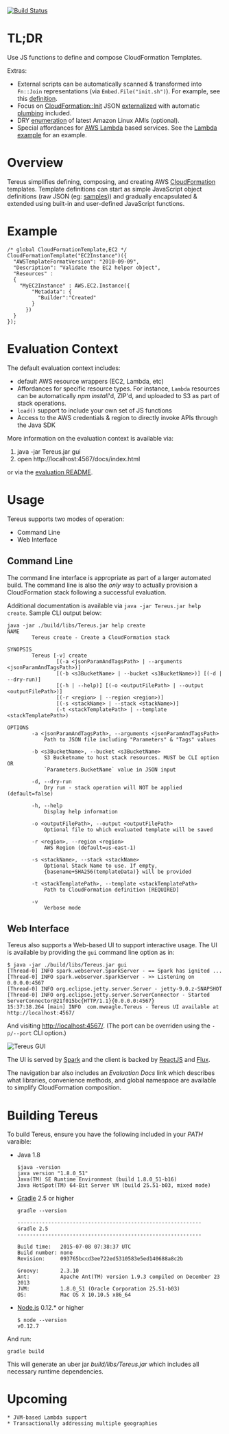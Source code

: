 <a href="https://travis-ci.org/mweagle/Tereus">![Build Status](https://travis-ci.org/mweagle/Tereus.svg?branch=master)</a>

# TL;DR

Use JS functions to define and compose CloudFormation Templates.

Extras:

  - External scripts can be automatically scanned & transformed into `Fn::Join` representations (via `Embed.File("init.sh")`).  For example, see this [definition](https://github.com/mweagle/Tereus/blob/master/src/test/java/tereus/create/embedding/definition/inlineAWS.js#L4).
  - Focus on [CloudFormation::Init](http://docs.aws.amazon.com/AWSCloudFormation/latest/UserGuide/aws-resource-init.html) JSON [externalized](https://github.com/mweagle/Tereus/blob/master/src/test/java/tereus/create/cfn-init/definition/default.js#L8) with automatic [plumbing](https://github.com/mweagle/Tereus/blob/master/src/test/java/tereus/create/cfn-init/expected/default.json#L45) included.
  - DRY [enumeration](https://github.com/mweagle/Tereus/blob/master/src/main/resources/bindings/create/CONSTANTS.js#L178) of latest Amazon Linux AMIs (optional).
  - Special affordances for [AWS Lambda](https://aws.amazon.com/lambda/) based services.  See the [Lambda example](https://github.com/mweagle/Tereus/tree/master/examples/lambda) for an example.

# Overview

Tereus simplifies defining, composing, and creating AWS
[CloudFormation](http://aws.amazon.com/cloudformation/) templates.  Template
definitions can start as simple JavaScript object definitions (raw JSON
(eg: [samples](http://docs.aws.amazon.com/AWSCloudFormation/latest/UserGuide/CHAP_TemplateQuickRef.html))) and
gradually encapsulated & extended using built-in and user-defined JavaScript functions.

# Example

```
/* global CloudFormationTemplate,EC2 */
CloudFormationTemplate("EC2Instance")({
  "AWSTemplateFormatVersion": "2010-09-09",
  "Description": "Validate the EC2 helper object",
  "Resources" :
  {
    "MyEC2Instance" : AWS.EC2.Instance({
        "Metadata": {
          "Builder":"Created"
        }
      })
  }
});
```

# Evaluation Context

The default evaluation context includes:
  - default AWS resource wrappers (EC2, Lambda, etc)
  - Affordances for specific resource types.  For instance, `Lambda` resources can be automatically _npm install_'d, ZIP'd, and uploaded to S3 as part of stack operations.
  - `load()` support to include your own set of JS functions
  - Access to the AWS credentials & region to directly invoke APIs through the Java SDK

More information on the evaluation context is available via:

  1. java -jar Tereus.jar gui
  1. open http://localhost:4567/docs/index.html

or via the [evaluation README](https://github.com/mweagle/Tereus/tree/master/src/main/resources/bindings).

# Usage

Tereus supports two modes of operation:

  - Command Line
  - Web Interface

## Command Line

The command line interface is appropriate as part of a larger automated build.  The command line is also the _only_ way to actually provision a CloudFormation stack following a successful evaluation.

Additional documentation is available via `java -jar Tereus.jar help create`.  Sample CLI output below:

```
java -jar ./build/libs/Tereus.jar help create
NAME
        Tereus create - Create a CloudFormation stack

SYNOPSIS
        Tereus [-v] create
                [(-a <jsonParamAndTagsPath> | --arguments <jsonParamAndTagsPath>)]
                [(-b <s3BucketName> | --bucket <s3BucketName>)] [(-d | --dry-run)]
                [(-h | --help)] [(-o <outputFilePath> | --output <outputFilePath>)]
                [(-r <region> | --region <region>)]
                [(-s <stackName> | --stack <stackName>)]
                (-t <stackTemplatePath> | --template <stackTemplatePath>)

OPTIONS
        -a <jsonParamAndTagsPath>, --arguments <jsonParamAndTagsPath>
            Path to JSON file including "Parameters" & "Tags" values

        -b <s3BucketName>, --bucket <s3BucketName>
            S3 Bucketname to host stack resources. MUST be CLI option OR
            `Parameters.BucketName` value in JSON input

        -d, --dry-run
            Dry run - stack operation will NOT be applied (default=false)

        -h, --help
            Display help information

        -o <outputFilePath>, --output <outputFilePath>
            Optional file to which evaluated template will be saved

        -r <region>, --region <region>
            AWS Region (default=us-east-1)

        -s <stackName>, --stack <stackName>
            Optional Stack Name to use. If empty,
            {basename+SHA256(templateData)} will be provided

        -t <stackTemplatePath>, --template <stackTemplatePath>
            Path to CloudFormation definition [REQUIRED]

        -v
            Verbose mode
```

## Web Interface

Tereus also supports a Web-based UI to support interactive usage.
The UI is available by providing the `gui` command line option as in:

```
$ java -jar ./build/libs/Tereus.jar gui
[Thread-0] INFO spark.webserver.SparkServer - == Spark has ignited ...
[Thread-0] INFO spark.webserver.SparkServer - >> Listening on 0.0.0.0:4567
[Thread-0] INFO org.eclipse.jetty.server.Server - jetty-9.0.z-SNAPSHOT
[Thread-0] INFO org.eclipse.jetty.server.ServerConnector - Started ServerConnector@21f015bc{HTTP/1.1}{0.0.0.0:4567}
15:37:38.264 [main] INFO  com.mweagle.Tereus - Tereus UI available at http://localhost:4567/
```
And visiting [http://localhost:4567/](http://localhost:4567/).  (The port can be overriden using the `-p/--port` CLI option.)

![Tereus GUI](Tereus.png)

The UI is served by [Spark](http://sparkjava.com/) and the client is backed by [ReactJS](http://facebook.github.io/react/) and [Flux](https://github.com/facebook/flux).

The navigation bar also includes an *Evaluation Docs* link which describes what
libraries, convenience methods, and global namespace are available to simplify
CloudFormation composition.

# Building Tereus

To build Tereus, ensure you have the following included in your _PATH_ varaible:

- Java 1.8

    ```
    $java -version
    java version "1.8.0_51"
    Java(TM) SE Runtime Environment (build 1.8.0_51-b16)
    Java HotSpot(TM) 64-Bit Server VM (build 25.51-b03, mixed mode)
    ```
- [Gradle](https://gradle.org/) 2.5 or higher

    ```
    gradle --version

    ------------------------------------------------------------
    Gradle 2.5
    ------------------------------------------------------------

    Build time:   2015-07-08 07:38:37 UTC
    Build number: none
    Revision:     093765bccd3ee722ed5310583e5ed140688a8c2b

    Groovy:       2.3.10
    Ant:          Apache Ant(TM) version 1.9.3 compiled on December 23 2013
    JVM:          1.8.0_51 (Oracle Corporation 25.51-b03)
    OS:           Mac OS X 10.10.5 x86_64
    ```

- [Node.js](https://nodejs.org/download/) 0.12.* or higher

    ```
    $ node --version
    v0.12.7
    ```

And run:

```
gradle build

```

This will generate an uber jar _build/libs/Tereus.jar_ which includes
all necessary runtime dependencies.


# Upcoming

    * JVM-based Lambda support
    * Transactionally addressing multiple geographies
